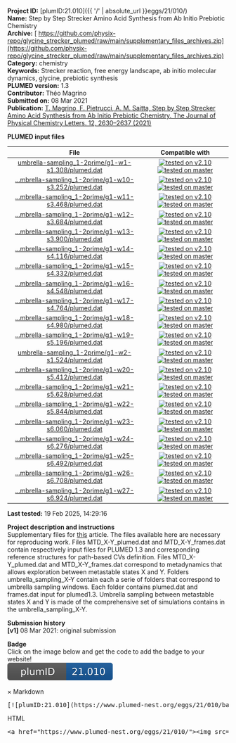 **Project ID:** [plumID:21.010]({{ '/' | absolute_url }}eggs/21/010/)  
**Name:**  Step by Step Strecker Amino Acid Synthesis from Ab Initio Prebiotic Chemistry  
**Archive:** [ https://github.com/physix-repo/glycine_strecker_plumed/raw/main/supplementary_files_archives.zip](https://github.com/physix-repo/glycine_strecker_plumed/raw/main/supplementary_files_archives.zip)  
**Category:**  chemistry  
**Keywords:**  Strecker reaction, free energy landscape, ab initio molecular dynamics, glycine, prebiotic synthesis  
**PLUMED version:**  1.3  
**Contributor:**  Théo Magrino  
**Submitted on:** 08 Mar 2021  
**Publication:** [T. Magrino, F. Pietrucci, A. M. Saitta, Step by Step Strecker Amino Acid Synthesis from Ab Initio Prebiotic Chemistry. The Journal of Physical Chemistry Letters. 12, 2630–2637 (2021)](http://dx.doi.org/10.1021/acs.jpclett.1c00194)  
  
**PLUMED input files**  
  
| File     | Compatible with |  
|:--------:|:--------:|  
| [umbrella-sampling_1-2prime/g1-w1-s1.308/plumed.dat](./data/umbrella-sampling_1-2prime/g1-w1-s1.308/plumed.dat.md) |  [![tested on v2.10](https://img.shields.io/badge/v2.10-failed-red.svg)](data/umbrella-sampling_1-2prime/g1-w1-s1.308/plumed.dat.plumed.stderr) [![tested on master](https://img.shields.io/badge/master-failed-red.svg)](data/umbrella-sampling_1-2prime/g1-w1-s1.308/plumed.dat.plumed_master.stderr) |  
| [...mbrella-sampling_1-2prime/g1-w10-s3.252/plumed.dat](./data/umbrella-sampling_1-2prime/g1-w10-s3.252/plumed.dat.md) |  [![tested on v2.10](https://img.shields.io/badge/v2.10-failed-red.svg)](data/umbrella-sampling_1-2prime/g1-w10-s3.252/plumed.dat.plumed.stderr) [![tested on master](https://img.shields.io/badge/master-failed-red.svg)](data/umbrella-sampling_1-2prime/g1-w10-s3.252/plumed.dat.plumed_master.stderr) |  
| [...mbrella-sampling_1-2prime/g1-w11-s3.468/plumed.dat](./data/umbrella-sampling_1-2prime/g1-w11-s3.468/plumed.dat.md) |  [![tested on v2.10](https://img.shields.io/badge/v2.10-failed-red.svg)](data/umbrella-sampling_1-2prime/g1-w11-s3.468/plumed.dat.plumed.stderr) [![tested on master](https://img.shields.io/badge/master-failed-red.svg)](data/umbrella-sampling_1-2prime/g1-w11-s3.468/plumed.dat.plumed_master.stderr) |  
| [...mbrella-sampling_1-2prime/g1-w12-s3.684/plumed.dat](./data/umbrella-sampling_1-2prime/g1-w12-s3.684/plumed.dat.md) |  [![tested on v2.10](https://img.shields.io/badge/v2.10-failed-red.svg)](data/umbrella-sampling_1-2prime/g1-w12-s3.684/plumed.dat.plumed.stderr) [![tested on master](https://img.shields.io/badge/master-failed-red.svg)](data/umbrella-sampling_1-2prime/g1-w12-s3.684/plumed.dat.plumed_master.stderr) |  
| [...mbrella-sampling_1-2prime/g1-w13-s3.900/plumed.dat](./data/umbrella-sampling_1-2prime/g1-w13-s3.900/plumed.dat.md) |  [![tested on v2.10](https://img.shields.io/badge/v2.10-failed-red.svg)](data/umbrella-sampling_1-2prime/g1-w13-s3.900/plumed.dat.plumed.stderr) [![tested on master](https://img.shields.io/badge/master-failed-red.svg)](data/umbrella-sampling_1-2prime/g1-w13-s3.900/plumed.dat.plumed_master.stderr) |  
| [...mbrella-sampling_1-2prime/g1-w14-s4.116/plumed.dat](./data/umbrella-sampling_1-2prime/g1-w14-s4.116/plumed.dat.md) |  [![tested on v2.10](https://img.shields.io/badge/v2.10-failed-red.svg)](data/umbrella-sampling_1-2prime/g1-w14-s4.116/plumed.dat.plumed.stderr) [![tested on master](https://img.shields.io/badge/master-failed-red.svg)](data/umbrella-sampling_1-2prime/g1-w14-s4.116/plumed.dat.plumed_master.stderr) |  
| [...mbrella-sampling_1-2prime/g1-w15-s4.332/plumed.dat](./data/umbrella-sampling_1-2prime/g1-w15-s4.332/plumed.dat.md) |  [![tested on v2.10](https://img.shields.io/badge/v2.10-failed-red.svg)](data/umbrella-sampling_1-2prime/g1-w15-s4.332/plumed.dat.plumed.stderr) [![tested on master](https://img.shields.io/badge/master-failed-red.svg)](data/umbrella-sampling_1-2prime/g1-w15-s4.332/plumed.dat.plumed_master.stderr) |  
| [...mbrella-sampling_1-2prime/g1-w16-s4.548/plumed.dat](./data/umbrella-sampling_1-2prime/g1-w16-s4.548/plumed.dat.md) |  [![tested on v2.10](https://img.shields.io/badge/v2.10-failed-red.svg)](data/umbrella-sampling_1-2prime/g1-w16-s4.548/plumed.dat.plumed.stderr) [![tested on master](https://img.shields.io/badge/master-failed-red.svg)](data/umbrella-sampling_1-2prime/g1-w16-s4.548/plumed.dat.plumed_master.stderr) |  
| [...mbrella-sampling_1-2prime/g1-w17-s4.764/plumed.dat](./data/umbrella-sampling_1-2prime/g1-w17-s4.764/plumed.dat.md) |  [![tested on v2.10](https://img.shields.io/badge/v2.10-failed-red.svg)](data/umbrella-sampling_1-2prime/g1-w17-s4.764/plumed.dat.plumed.stderr) [![tested on master](https://img.shields.io/badge/master-failed-red.svg)](data/umbrella-sampling_1-2prime/g1-w17-s4.764/plumed.dat.plumed_master.stderr) |  
| [...mbrella-sampling_1-2prime/g1-w18-s4.980/plumed.dat](./data/umbrella-sampling_1-2prime/g1-w18-s4.980/plumed.dat.md) |  [![tested on v2.10](https://img.shields.io/badge/v2.10-failed-red.svg)](data/umbrella-sampling_1-2prime/g1-w18-s4.980/plumed.dat.plumed.stderr) [![tested on master](https://img.shields.io/badge/master-failed-red.svg)](data/umbrella-sampling_1-2prime/g1-w18-s4.980/plumed.dat.plumed_master.stderr) |  
| [...mbrella-sampling_1-2prime/g1-w19-s5.196/plumed.dat](./data/umbrella-sampling_1-2prime/g1-w19-s5.196/plumed.dat.md) |  [![tested on v2.10](https://img.shields.io/badge/v2.10-failed-red.svg)](data/umbrella-sampling_1-2prime/g1-w19-s5.196/plumed.dat.plumed.stderr) [![tested on master](https://img.shields.io/badge/master-failed-red.svg)](data/umbrella-sampling_1-2prime/g1-w19-s5.196/plumed.dat.plumed_master.stderr) |  
| [umbrella-sampling_1-2prime/g1-w2-s1.524/plumed.dat](./data/umbrella-sampling_1-2prime/g1-w2-s1.524/plumed.dat.md) |  [![tested on v2.10](https://img.shields.io/badge/v2.10-failed-red.svg)](data/umbrella-sampling_1-2prime/g1-w2-s1.524/plumed.dat.plumed.stderr) [![tested on master](https://img.shields.io/badge/master-failed-red.svg)](data/umbrella-sampling_1-2prime/g1-w2-s1.524/plumed.dat.plumed_master.stderr) |  
| [...mbrella-sampling_1-2prime/g1-w20-s5.412/plumed.dat](./data/umbrella-sampling_1-2prime/g1-w20-s5.412/plumed.dat.md) |  [![tested on v2.10](https://img.shields.io/badge/v2.10-failed-red.svg)](data/umbrella-sampling_1-2prime/g1-w20-s5.412/plumed.dat.plumed.stderr) [![tested on master](https://img.shields.io/badge/master-failed-red.svg)](data/umbrella-sampling_1-2prime/g1-w20-s5.412/plumed.dat.plumed_master.stderr) |  
| [...mbrella-sampling_1-2prime/g1-w21-s5.628/plumed.dat](./data/umbrella-sampling_1-2prime/g1-w21-s5.628/plumed.dat.md) |  [![tested on v2.10](https://img.shields.io/badge/v2.10-failed-red.svg)](data/umbrella-sampling_1-2prime/g1-w21-s5.628/plumed.dat.plumed.stderr) [![tested on master](https://img.shields.io/badge/master-failed-red.svg)](data/umbrella-sampling_1-2prime/g1-w21-s5.628/plumed.dat.plumed_master.stderr) |  
| [...mbrella-sampling_1-2prime/g1-w22-s5.844/plumed.dat](./data/umbrella-sampling_1-2prime/g1-w22-s5.844/plumed.dat.md) |  [![tested on v2.10](https://img.shields.io/badge/v2.10-failed-red.svg)](data/umbrella-sampling_1-2prime/g1-w22-s5.844/plumed.dat.plumed.stderr) [![tested on master](https://img.shields.io/badge/master-failed-red.svg)](data/umbrella-sampling_1-2prime/g1-w22-s5.844/plumed.dat.plumed_master.stderr) |  
| [...mbrella-sampling_1-2prime/g1-w23-s6.060/plumed.dat](./data/umbrella-sampling_1-2prime/g1-w23-s6.060/plumed.dat.md) |  [![tested on v2.10](https://img.shields.io/badge/v2.10-failed-red.svg)](data/umbrella-sampling_1-2prime/g1-w23-s6.060/plumed.dat.plumed.stderr) [![tested on master](https://img.shields.io/badge/master-failed-red.svg)](data/umbrella-sampling_1-2prime/g1-w23-s6.060/plumed.dat.plumed_master.stderr) |  
| [...mbrella-sampling_1-2prime/g1-w24-s6.276/plumed.dat](./data/umbrella-sampling_1-2prime/g1-w24-s6.276/plumed.dat.md) |  [![tested on v2.10](https://img.shields.io/badge/v2.10-failed-red.svg)](data/umbrella-sampling_1-2prime/g1-w24-s6.276/plumed.dat.plumed.stderr) [![tested on master](https://img.shields.io/badge/master-failed-red.svg)](data/umbrella-sampling_1-2prime/g1-w24-s6.276/plumed.dat.plumed_master.stderr) |  
| [...mbrella-sampling_1-2prime/g1-w25-s6.492/plumed.dat](./data/umbrella-sampling_1-2prime/g1-w25-s6.492/plumed.dat.md) |  [![tested on v2.10](https://img.shields.io/badge/v2.10-failed-red.svg)](data/umbrella-sampling_1-2prime/g1-w25-s6.492/plumed.dat.plumed.stderr) [![tested on master](https://img.shields.io/badge/master-failed-red.svg)](data/umbrella-sampling_1-2prime/g1-w25-s6.492/plumed.dat.plumed_master.stderr) |  
| [...mbrella-sampling_1-2prime/g1-w26-s6.708/plumed.dat](./data/umbrella-sampling_1-2prime/g1-w26-s6.708/plumed.dat.md) |  [![tested on v2.10](https://img.shields.io/badge/v2.10-failed-red.svg)](data/umbrella-sampling_1-2prime/g1-w26-s6.708/plumed.dat.plumed.stderr) [![tested on master](https://img.shields.io/badge/master-failed-red.svg)](data/umbrella-sampling_1-2prime/g1-w26-s6.708/plumed.dat.plumed_master.stderr) |  
| [...mbrella-sampling_1-2prime/g1-w27-s6.924/plumed.dat](./data/umbrella-sampling_1-2prime/g1-w27-s6.924/plumed.dat.md) |  [![tested on v2.10](https://img.shields.io/badge/v2.10-failed-red.svg)](data/umbrella-sampling_1-2prime/g1-w27-s6.924/plumed.dat.plumed.stderr) [![tested on master](https://img.shields.io/badge/master-failed-red.svg)](data/umbrella-sampling_1-2prime/g1-w27-s6.924/plumed.dat.plumed_master.stderr) |  
  
**Last tested:**  19 Feb 2025, 14:29:16
  
**Project description and instructions**  
Supplementary files for [this](https://dx.doi.org/10.1021/acs.jpclett.1c00194) article. The files available here are necessary for reproducing work. Files MTD_X-Y_plumed.dat and MTD_X-Y_frames.dat contain respectively input files for PLUMED 1.3 and corresponding reference structures for path-based CVs definition. Files MTD_X-Y_plumed.dat and MTD_X-Y_frames.dat correspond to metadynamics that allows exploration between metastable states X and Y. Folders umbrella_sampling_X-Y contain each a serie of folders that correspond to umbrella sampling windows. Each folder contains plumed.dat and frames.dat input for plumed1.3. Umbrella sampling between metastable states X and Y is made of the comprehensive set of simulations contains in the umbrella_sampling_X-Y.

  
**Submission history**  
**[v1]** 08 Mar 2021: original submission  
  
**Badge**  
Click on the image below and get the code to add the badge to your website!  
<img src="./badge.svg" alt="plumeDnest:21.010" id="myBtn" class="badge">
<div id="myModal" class="modal">
  <div class="modal-content">
    <span class="close">&times;</span>
    Markdown<pre>[![plumID:21.010](https://www.plumed-nest.org/eggs/21/010/badge.svg)](https://www.plumed-nest.org/eggs/21/010/)</pre>
    HTML<pre>&lt;a href="https://www.plumed-nest.org/eggs/21/010/"&gt;&lt;img src="https://www.plumed-nest.org/eggs/21/010/badge.svg" alt="plumID:21.010"&gt;&lt;/a&gt;</pre>
  </div>
</div>
